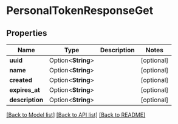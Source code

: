 # PersonalTokenResponseGet

## Properties

Name | Type | Description | Notes
------------ | ------------- | ------------- | -------------
**uuid** | Option<**String**> |  | [optional]
**name** | Option<**String**> |  | [optional]
**created** | Option<**String**> |  | [optional]
**expires_at** | Option<**String**> |  | [optional]
**description** | Option<**String**> |  | [optional]

[[Back to Model list]](../README.md#documentation-for-models) [[Back to API list]](../README.md#documentation-for-api-endpoints) [[Back to README]](../README.md)


